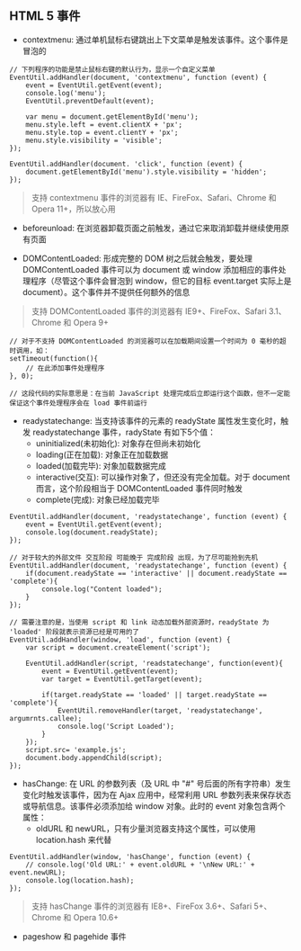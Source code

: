 ## HTML 5 事件

- contextmenu: 通过单机鼠标右键跳出上下文菜单是触发该事件。这个事件是冒泡的

```
// 下列程序的功能是禁止鼠标右键的默认行为，显示一个自定义菜单
EventUtil.addHandler(document, 'contextmenu', function (event) {
	event = EventUtil.getEvent(event);
	console.log('menu');
	EventUtil.preventDefault(event);

	var menu = document.getElementById('menu');
	menu.style.left = event.clientX + 'px';
	menu.style.top = event.clientY + 'px';
	menu.style.visibility = 'visible';
});

EventUtil.addHandler(document. 'click', function (event) {
	document.getElementById('menu').style.visibility = 'hidden';
});
```

> 支持 contextmenu 事件的浏览器有 IE、FireFox、Safari、Chrome 和 Opera 11+，所以放心用

- beforeunload: 在浏览器卸载页面之前触发，通过它来取消卸载并继续使用原有页面

- DOMContentLoaded: 形成完整的 DOM 树之后就会触发，要处理 DOMContentLoaded 事件可以为 document 或 window 添加相应的事件处理程序（尽管这个事件会冒泡到 window，但它的目标 event.target 实际上是 document）。这个事件并不提供任何额外的信息

> 支持 DOMContentLoaded 事件的浏览器有 IE9+、FireFox、Safari 3.1、Chrome 和 Opera 9+

```
// 对于不支持 DOMContentLoaded 的浏览器可以在加载期间设置一个时间为 0 毫秒的超时调用，如：
setTimeout(function(){
	// 在此添加事件处理程序
}, 0);

// 这段代码的实际意思是：在当前 JavaScript 处理完成后立即运行这个函数，但不一定能保证这个事件处理程序会在 load 事件前运行
```

- readystatechange: 当支持该事件的元素的 readyState 属性发生变化时，触发 readystatechange 事件，radyState 有如下5个值：
	- uninitialized(未初始化): 对象存在但尚未初始化
	- loading(正在加载): 对象正在加载数据
	- loaded(加载完毕): 对象加载数据完成
	- interactive(交互): 可以操作对象了，但还没有完全加载。对于 document 而言，这个阶段相当于 DOMContentLoaded 事件同时触发
	- complete(完成): 对象已经加载完毕

```
EventUtil.addHandler(document, 'readystatechange', function (event) {
	event = EventUtil.getEvent(event);
	console.log(document.readyState); 
});

// 对于较大的外部文件 交互阶段 可能晚于 完成阶段 出现，为了尽可能抢到先机
EventUtil.addHandler(document, 'readystatechange', function (event) {
	if(document.readyState == 'interactive' || document.readyState == 'complete'){
		console.log("Content loaded"); 	
	}
});

// 需要注意的是，当使用 script 和 link 动态加载外部资源时，readyState 为 'loaded' 阶段就表示资源已经是可用的了
EventUtil.addHandler(window, 'load', function (event) {
	var script = document.createElement('script');

	EventUtil.addHandler(script, 'readstatechange', function(event){
		event = EventUtil.getEvent(event);
		var target = EventUtil.getTarget(event);

		if(target.readyState == 'loaded' || target.readyState == 'complete'){
			EventUtil.removeHandler(target, 'readystatechange', argumrnts.callee);
			console.log('Script Loaded');
		}
	});
	script.src= 'example.js';
	document.body.appendChild(script);
});
```

- hasChange: 在 URL 的参数列表（及 URL 中 "#" 号后面的所有字符串）发生变化时触发该事件，因为在 Ajax 应用中，经常利用 URL 参数列表来保存状态或导航信息。该事件必须添加给 window 对象。此时的 event 对象包含两个属性：
	- oldURL 和 newURL，只有少量浏览器支持这个属性，可以使用 location.hash 来代替

```
EventUtil.addHandler(window, 'hasChange', function (event) {
	// console.log('Old URL:' + event.oldURL + '\nNew URL:' + event.newURL);
	console.log(location.hash);
});
```
> 支持 hasChange 事件的浏览器有 IE8+、FireFox 3.6+、Safari 5+、Chrome 和 Opera 10.6+

- pageshow 和 pagehide 事件